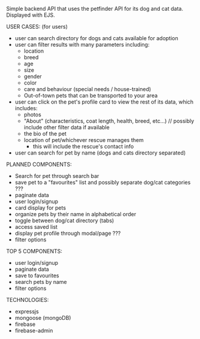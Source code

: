 Simple backend API that uses the petfinder API for its dog and cat data. Displayed with EJS.

USER CASES: (for users)
- user can search directory for dogs and cats available for adoption
- user can filter results with many parameters including:
  - location
  - breed
  - age
  - size
  - gender
  - color
  - care and behaviour (special needs / house-trained)
  - Out-of-town pets that can be transported to your area
- user can click on the pet's profile card to view the rest of its data, which includes:
  - photos
  - "About" (characteristics, coat length, health, breed, etc...) // possibly include other filter data if available
  - the bio of the pet
  - location of pet/whichever rescue manages them
    - this will include the rescue's contact info
- user can search for pet by name (dogs and cats directory separated)

PLANNED COMPONENTS:
- Search for pet through search bar
- save pet to a "favourites" list and possibly separate dog/cat categories ???
- paginate data 
- user login/signup
- card display for pets
- organize pets by their name in alphabetical order
- toggle between dog/cat directory (tabs)
- access saved list
- display pet profile through modal/page ??? 
- filter options

TOP 5 COMPONENTS:
- user login/signup
- paginate data
- save to favourites
- search pets by name
- filter options

TECHNOLOGIES: 
- expressjs
- mongoose (mongoDB)
- firebase
- firebase-admin
